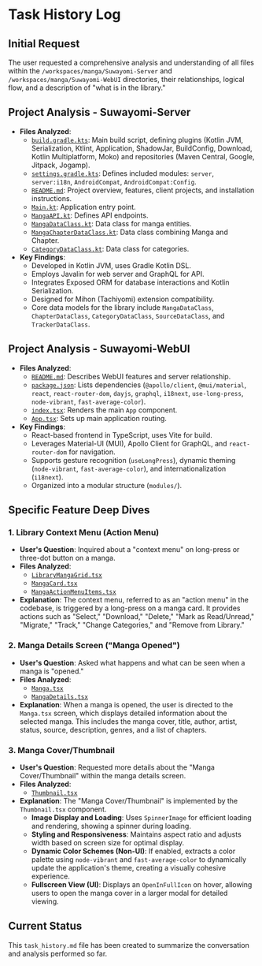 # Task History Log

## Initial Request
The user requested a comprehensive analysis and understanding of all files within the `/workspaces/manga/Suwayomi-Server` and `/workspaces/manga/Suwayomi-WebUI` directories, their relationships, logical flow, and a description of "what is in the library."

## Project Analysis - Suwayomi-Server
-   **Files Analyzed**:
    -   [`build.gradle.kts`](Suwayomi-Server/build.gradle.kts): Main build script, defining plugins (Kotlin JVM, Serialization, Ktlint, Application, ShadowJar, BuildConfig, Download, Kotlin Multiplatform, Moko) and repositories (Maven Central, Google, Jitpack, Jogamp).
    -   [`settings.gradle.kts`](Suwayomi-Server/settings.gradle.kts): Defines included modules: `server`, `server:i18n`, `AndroidCompat`, `AndroidCompat:Config`.
    -   [`README.md`](Suwayomi-Server/README.md): Project overview, features, client projects, and installation instructions.
    -   [`Main.kt`](Suwayomi-Server/server/src/main/kotlin/suwayomi/tachidesk/Main.kt): Application entry point.
    -   [`MangaAPI.kt`](Suwayomi-Server/server/src/main/kotlin/suwayomi/tachidesk/manga/MangaAPI.kt): Defines API endpoints.
    -   [`MangaDataClass.kt`](Suwayomi-Server/server/src/main/kotlin/suwayomi/tachidesk/manga/model/dataclass/MangaDataClass.kt): Data class for manga entities.
    -   [`MangaChapterDataClass.kt`](Suwayomi-Server/server/src/main/kotlin/suwayomi/tachidesk/manga/model/dataclass/MangaChapterDataClass.kt): Data class combining Manga and Chapter.
    -   [`CategoryDataClass.kt`](Suwayomi-Server/server/src/main/kotlin/suwayomi/tachidesk/manga/model/dataclass/CategoryDataClass.kt): Data class for categories.
-   **Key Findings**:
    -   Developed in Kotlin JVM, uses Gradle Kotlin DSL.
    -   Employs Javalin for web server and GraphQL for API.
    -   Integrates Exposed ORM for database interactions and Kotlin Serialization.
    -   Designed for Mihon (Tachiyomi) extension compatibility.
    -   Core data models for the library include `MangaDataClass`, `ChapterDataClass`, `CategoryDataClass`, `SourceDataClass`, and `TrackerDataClass`.

## Project Analysis - Suwayomi-WebUI
-   **Files Analyzed**:
    -   [`README.md`](Suwayomi-WebUI/README.md): Describes WebUI features and server relationship.
    -   [`package.json`](Suwayomi-WebUI/package.json): Lists dependencies (`@apollo/client`, `@mui/material`, `react`, `react-router-dom`, `dayjs`, `graphql`, `i18next`, `use-long-press`, `node-vibrant`, `fast-average-color`).
    -   [`index.tsx`](Suwayomi-WebUI/src/index.tsx): Renders the main `App` component.
    -   [`App.tsx`](Suwayomi-WebUI/src/App.tsx): Sets up main application routing.
-   **Key Findings**:
    -   React-based frontend in TypeScript, uses Vite for build.
    -   Leverages Material-UI (MUI), Apollo Client for GraphQL, and `react-router-dom` for navigation.
    -   Supports gesture recognition (`useLongPress`), dynamic theming (`node-vibrant`, `fast-average-color`), and internationalization (`i18next`).
    -   Organized into a modular structure (`modules/`).

## Specific Feature Deep Dives

### 1. Library Context Menu (Action Menu)
-   **User's Question**: Inquired about a "context menu" on long-press or three-dot button on a manga.
-   **Files Analyzed**:
    -   [`LibraryMangaGrid.tsx`](Suwayomi-WebUI/src/modules/library/components/LibraryMangaGrid.tsx)
    -   [`MangaCard.tsx`](Suwayomi-WebUI/src/modules/manga/components/cards/MangaCard.tsx)
    -   [`MangaActionMenuItems.tsx`](Suwayomi-WebUI/src/modules/manga/components/MangaActionMenuItems.tsx)
-   **Explanation**: The context menu, referred to as an "action menu" in the codebase, is triggered by a long-press on a manga card. It provides actions such as "Select," "Download," "Delete," "Mark as Read/Unread," "Migrate," "Track," "Change Categories," and "Remove from Library."

### 2. Manga Details Screen ("Manga Opened")
-   **User's Question**: Asked what happens and what can be seen when a manga is "opened."
-   **Files Analyzed**:
    -   [`Manga.tsx`](Suwayomi-WebUI/src/modules/manga/screens/Manga.tsx)
    -   [`MangaDetails.tsx`](Suwayomi-WebUI/src/modules/manga/components/details/MangaDetails.tsx)
-   **Explanation**: When a manga is opened, the user is directed to the `Manga.tsx` screen, which displays detailed information about the selected manga. This includes the manga cover, title, author, artist, status, source, description, genres, and a list of chapters.

### 3. Manga Cover/Thumbnail
-   **User's Question**: Requested more details about the "Manga Cover/Thumbnail" within the manga details screen.
-   **Files Analyzed**:
    -   [`Thumbnail.tsx`](Suwayomi-WebUI/src/modules/manga/components/details/Thumbnail.tsx)
-   **Explanation**: The "Manga Cover/Thumbnail" is implemented by the `Thumbnail.tsx` component.
    -   **Image Display and Loading**: Uses `SpinnerImage` for efficient loading and rendering, showing a spinner during loading.
    -   **Styling and Responsiveness**: Maintains aspect ratio and adjusts width based on screen size for optimal display.
    -   **Dynamic Color Schemes (Non-UI)**: If enabled, extracts a color palette using `node-vibrant` and `fast-average-color` to dynamically update the application's theme, creating a visually cohesive experience.
    -   **Fullscreen View (UI)**: Displays an `OpenInFullIcon` on hover, allowing users to open the manga cover in a larger modal for detailed viewing.

## Current Status
This `task_history.md` file has been created to summarize the conversation and analysis performed so far.